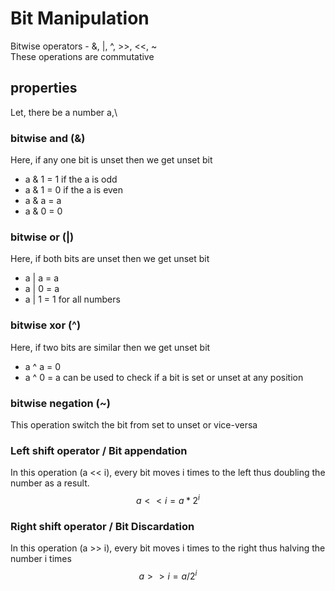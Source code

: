 # Bit Manipulation
Bitwise operators - &, |, ^, >>, <<, ~\
These operations are commutative

## properties
Let, there be a number a,\
### bitwise and (&)
Here, if any one bit is unset then we get unset bit
- a & 1 = 1     if the a is odd
- a & 1 = 0     if the a is even
- a & a = a
- a & 0 = 0

### bitwise or (|)
Here, if both bits are unset then we get unset bit
- a | a = a
- a | 0 = a
- a | 1 = 1     for all numbers

### bitwise xor (^)
Here, if two bits are similar then we get unset bit
- a ^ a = 0
- a ^ 0 = a
can be used to check if a bit is set or unset at any position

### bitwise negation (~)
This operation switch the bit from set to unset or vice-versa

### Left shift operator / Bit appendation
In this operation (a << i), every bit moves i times to the left thus doubling the number as a result.
$$ a<<i = a*2^i $$

### Right shift operator / Bit Discardation
In this operation (a >> i), every bit moves i times to the right thus halving the number i times
$$ a>>i = a/2^i$$
